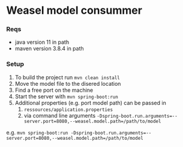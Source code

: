 # Weasel model consummer

### Reqs
- java version 11 in path
- maven version 3.8.4 in path

### Setup
1. To build the project run `mvn clean install`
2. Move the model file to the disered location
3. Find a free port on the machine
4. Start the server with `mvn spring-boot:run`
5. Additional properties (e.g. port model path) can be passed in 
   1. `ressources/application.properties` 
   2. via command line arguments `-Dspring-boot.run.arguments=--server.port=8080,--weasel.model.path=/path/to/model`

e.g. ``mvn spring-boot:run -Dspring-boot.run.arguments=--server.port=8080,--weasel.model.path=/path/to/model``
